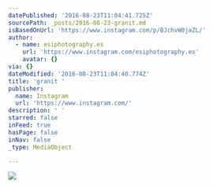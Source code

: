 ```yaml
---
datePublished: '2016-08-23T11:04:41.725Z'
sourcePath: _posts/2016-08-23-granit.md
isBasedOnUrl: 'https://www.instagram.com/p/BJchvW0jaZL/'
author:
  - name: esiphotography.es
    url: 'https://www.instagram.com/esiphotography.es'
    avatar: {}
via: {}
dateModified: '2016-08-23T11:04:40.774Z'
title: 'granit '
publisher:
  name: Instagram
  url: 'https://www.instagram.com/'
description: ' '
starred: false
inFeed: true
hasPage: false
inNav: false
_type: MediaObject

---
```

![](https://imgflo.herokuapp.com/graph/vahj1ThiexotieMo/4e19dec6d803ec942acd90150fdf8734/croprotate.jpg?cropheight=449&cropwidth=640&degrees=0&input=https%3A%2F%2Fscontent.cdninstagram.com%2Ft51.2885-15%2Fs640x640%2Fsh0.08%2Fe35%2F14052299_328512624152387_31695400_n.jpg%3Fig_cache_key%3DMTMyMzA4MDc4MDM5NDM3NDczMQ%253D%253D.2&x=0&y=96)